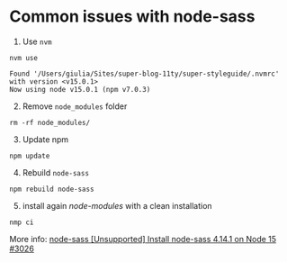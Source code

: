 # Common issues with node-sass

1. Use `nvm`

```shell
nvm use

Found '/Users/giulia/Sites/super-blog-11ty/super-styleguide/.nvmrc' with version <v15.0.1>
Now using node v15.0.1 (npm v7.0.3)
``` 

2. Remove `node_modules` folder

```shell
rm -rf node_modules/
```

3. Update npm

```shell
npm update
```

4. Rebuild `node-sass`

```shell
npm rebuild node-sass
```

5. install again _node-modules_ with a clean installation

```shell
nmp ci
```

More info: [node-sass [Unsupported] Install node-sass 4.14.1 on Node 15 #3026](https://github.com/sass/node-sass/issues/3026)